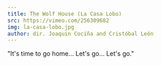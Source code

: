 ```yaml
---
title: The Wolf House (La Casa Lobo)
src: https://vimeo.com/256309682
img: la-casa-lobo.jpg
author: dir. Joaquin Cociña and Cristóbal León 
---
```


"It's time to go home... Let's go... Let's go."

